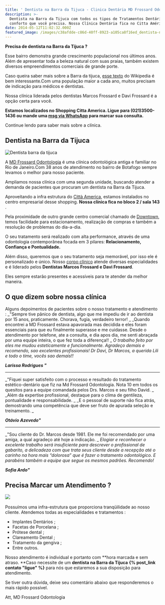```yaml
---
title: ' Dentista na Barra da Tijuca - Clinica Dentária MD Frossard Odontologia'
description: >-
  Dentista na Barra da Tijuca com todos os tipos de Tratamentos Dentários e o
  conforto que você precisa. Nossa Clínica Dentária fica no Citta América.
date: 2014-05-12T11:02:32.000Z
featured_image: /images/c38afdde-c86d-40ff-8923-a105ca8f16ed_dentista-na-barra-da-tijuca.jpg
---
```

**Precisa de dentista na Barra da Tijuca ?** 

Esse bairro demonstra grande crescimento populacional nos últimos anos. Além de apresentar toda a beleza natural com suas praias, também existem diversos empreendimentos comerciais de grande porte. 

Caso queira saber mais sobre a Barra da tijuca, [esse texto](https://pt.wikipedia.org/wiki/Barra_da_Tijuca) do Wikipedia é bem interessante.Com uma população maior a cada ano, muitos precisam de indicação para médicos e dentistas. 

Nossa clínica liderada pelos dentistas Marcos Frossard e Davi Frossard é a opção certa para você. 

**Estamos localizados no Shopping Citta America. Ligue para (021)3500-1436 ou mande uma [msg via WhatsApp](https://api.whatsapp.com/send?phone=55021976637803) para marcar sua consulta.** 

Continue lendo para saber mais sobre a clínica.

## Dentista na Barra da Tijuca

![Dentista barra da tijuca ](/images/76345c37-98a0-457b-a71c-4dd16603ca51_Dentista-barra-da-tijuca-4-1024x682.jpg) 

A [MD Frossard Odontologia](/estrutura/) é uma clínica odontológica antiga e familiar no Rio de Janeiro.Com 38 anos de atendimento no bairro de Botafogo sempre levamos o melhor para nosso paciente. 

Ampliamos nossa clínica com uma segunda unidade, buscando atender a demanda de pacientes que procuram um dentista na Barra da Tijuca. 

Aproveitando a infra estrutura do [Città America](http://citta-america.com.br "Citta America"), estamos instalados no centro empresarial desse shopping. **Nossa clínica fica no bloco 2 / sala 143** . 

Pela proximidade de outro grande centro comercial chamado de [Downtown](http://downtown.com.br "Shoppin Downtown"), temos facilidade para estacionamento, realização de compras e também a resolução de problemas do dia-a-dia. 

O seu tratamento será realizado com alta performance, através de uma odontologia contemporânea focada em 3 pilares: **Relacionamento, Confiança e Pontualidade.** 

Além disso, queremos que o seu tratamento seja memorável, por isso ele é personalizado e único. Nosso [corpo clínico](/equipe/) atende diversas especialidades e é liderado pelos **Dentistas Marcos Frossard e Davi Frossard**. 

Eles sempre estarão presentes e acessíveis para te atender da melhor maneira.

## O que dizem sobre nossa clínica 

Alguns depoimentos de pacientes sobre o nosso tratamento e atendimento : _"Sempre tive pânico de dentista, algo que me impediu de ir ao dentista por 15 anos, praticamente. Chorava, fugia, verdadeiro terror! _ _Quando encontrei a MD Frossard estava apavorada mas decidida e eles foram essenciais para que eu finalmente superasse e me cuidasse. Desde o atendimento por telefone, ate a consulta, e dia apos dia, me senti abraçada por uma equipe inteira, o que fez toda a diferença!! _ _O trabalho feito por eles me mudou esteticamente e funcionalmente. Agradeço demais e recomendo, sao excelentes profissionais! Dr Davi, Dr Marcos, a querida Lili e todo o time, vocês sao demais!!_ 

**_Larissa Rodrigues "_**

- - -

_"Fiquei super satisfeito com o processo e resultado do tratamento estético-dentário que fiz na Md Frossard Odontologia. Nota 10 em todos os quesitos para a equipe comandada pelos Drs. Marcos e seu filho David. _ _Além da expertise profissional, destaque para o clima de gentileza, pontualidade e responsabilidade. _ _E o pessoal de suporte não fica atrás, demostrando uma competência que deve ser fruto de apurada seleção e treinamento. _ 

**_Otávio Azevedo"_**

- - -

_"Sou cliente do Dr. Marcos desde 1981. Ele me foi recomendado por uma amiga, a qual agradeço até hoje a indicação. _ _Elogiar e reconhecer o excelente trabalho será insuficiente para descrever o profissional de gabarito, a delicadeza com que trata seus cliente desde a recepção até o carinho na hora mais “dolorosa” que é fazer o tratamento odontológico. E parabéns também a equipe que segue os mesmos padrões. Recomendo!_ 

**_Sofia Ardo"_**

## Precisa Marcar um Atendimento ?

![](/images/72f2c2a5-1d27-4ee1-abe9-bd257971ec02_dentista-na-barra-da-tijuca-RJ.jpg)   

Possuímos uma infra-estrutura que proporciona tranqüilidade ao nosso cliente. Atendemos todas as especialidades e tratamentos :

* Implantes Dentários ;
* Facetas de Porcelana ;
* Prótese dental ;
* Clareamento Dental ;
* Tratamento da gengiva ;
* Entre outros.

Nosso atendimento é individual e portanto com **hora marcada e sem atraso. **Caso necessite de um **dentista na Barra da Tijuca** **{% post_link contato "ligue" %}** para nós que estaremos a sua disposição para atendimento. 

Se tiver outra dúvida, deixe seu comentário abaixo que responderemos o mais rápido possível. 

Att, MD Frossard Odontologia

